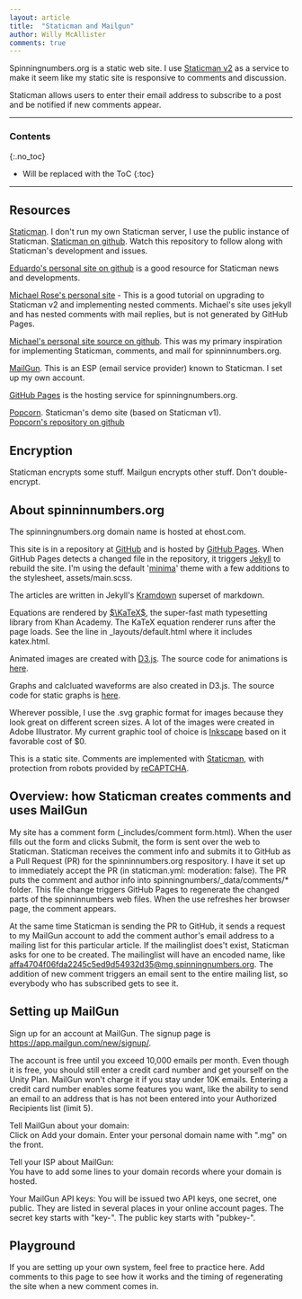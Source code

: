 ```yaml
---
layout: article
title:  "Staticman and Mailgun"
author: Willy McAllister
comments: true
---
```


Spinningnumbers.org is a static web site. I use [Staticman v2](https://staticman.net) as a service to make it seem like my static site is responsive to comments and discussion.

Staticman allows users to enter their email address to subscribe to a post and be notified if new comments appear. 


----

### Contents
{:.no_toc}

* Will be replaced with the ToC
{:toc}

----

## Resources

[Staticman](http://staticman.org). I don't run my own Staticman server, I use the public instance of Staticman. 
[Staticman on github](https://github.com/eduardoboucas/staticman). Watch this repository to follow along with Staticman's development and issues.   

[Eduardo's personal site on github](https://github.com/eduardoboucas/eduardoboucas.github.io) is a good resource for Staticman news and developments.  

[Michael Rose's personal site](https://mademistakes.com/articles/improving-jekyll-static-comments/) - This is a good tutorial on upgrading to Staticman v2 and implementing nested comments. Michael's site uses jekyll and has nested comments with mail replies, but is not generated by GitHub Pages. 

[Michael's personal site source on github](https://github.com/mmistakes/made-mistakes-jekyll). This was my primary inspiration for implementing Staticman, comments, and mail for spinninnumbers.org.

[MailGun](https://www.mailgun.com/). This is an ESP (email service provider) known to Staticman. I set up my own account. 

[GitHub Pages](https://pages.github.com/) is the hosting service for spinningnumbers.org.

[Popcorn](http://popcorn.staticman.net/). Staticman's demo site (based on Staticman v1).    
[Popcorn's repository on github](https://github.com/eduardoboucas/popcorn)  

## Encryption

Staticman encrypts some stuff. 
Mailgun encrypts other stuff. 
Don't double-encrypt.  

## About spinninnumbers.org

The spinningnumbers.org domain name is hosted at ehost.com.

This site is in a repository at [GitHub](https://github.com/willymcallister/spinningnumbers) and is hosted by [GitHub Pages](https://pages.github.com/). When GitHub Pages detects a changed file in the repository, it triggers [Jekyll](https://jekyllrb.com/) to rebuild the site. I'm using the default '[minima](https://github.com/jekyll/minima)' theme with a few additions to the stylesheet, assets/main.scss. 

The articles are written in Jekyll's [Kramdown](https://kramdown.gettalong.org/documentation.html) superset of markdown. 

Equations are rendered by [$\KaTeX$](https://khan.github.io/KaTeX/), the super-fast math typesetting library from Khan Academy. The KaTeX equation renderer runs after the page loads. See the line in _layouts/default.html where it includes katex.html.

Animated images are created with [D3.js](http://d3js.org). The source code for animations is [here](https://github.com/willymcallister/spinningnumbers/tree/master/_articles/d3).

Graphs and calcluated waveforms are also created in D3.js. The source code for static graphs is [here](https://github.com/willymcallister/spinningnumbers/tree/master/assets/d3). 

Wherever possible, I use the .svg graphic format for images because they look great on different screen sizes. A lot of the images were created in Adobe Illustrator. My current graphic tool of choice is [Inkscape](https://inkscape.org/) based on it favorable cost of \$0.

This is a static site. Comments are implemented with [Staticman](https://staticman.net/), with protection from robots provided by [reCAPTCHA](https://www.google.com/recaptcha/intro/). 

## Overview: how Staticman creates comments and uses MailGun

My site has a comment form (\_includes/comment form.html). When the user fills out the form and clicks Submit, the form is sent over the web to Staticman. Staticman receives the comment info and submits it to GitHub as a Pull Request (PR) for the spinninnumbers.org respository. I have it set up to immediately accept the PR (in staticman.yml: moderation: false). The PR puts the comment and author info into spinningnumbers/\_data/comments/* folder. This file change triggers GitHub Pages to regenerate the changed parts of the spinninnumbers web files. When the use refreshes her browser page, the comment appears. 

At the same time Staticman is sending the PR to GitHub, it sends a request to my MailGun account to add the comment author's email address to a mailing list for this particular article. If the mailinglist does't exist, Staticman asks for one to be created. The mailinglist will have an encoded name, like affa4704f06fda2245c5ed9d54932d35@mg.spinningnumbers.org. The addition of new comment triggers an email sent to the entire mailing list, so everybody who has subscribed gets to see it.

## Setting up MailGun

Sign up for an account at MailGun. The signup page is https://app.mailgun.com/new/signup/. 

The account is free until you exceed 10,000 emails per month. Even though it is free, you should still enter a credit card number and get yourself on the Unity Plan. MailGun won't charge it if you stay under 10K emails. Entering a credit card number enables some features you want, like the ability to send an email to an address that is has not been entered into your Authorized Recipients list (limit 5). 

Tell MailGun about your domain:   
Click on Add your domain. Enter your personal domain name with ".mg" on the front. 

Tell your ISP about MailGun:  
You have to add some lines to your domain records where your domain is hosted. 


Your MailGun API keys:
You will be issued two API keys, one secret, one public. They are listed in several places in your online account pages. The secret key starts with "key-". The public key starts with "pubkey-". 

## Playground

If you are setting up your own system, feel free to practice here. Add comments to this page to see how it works and the timing of regenerating the site when a new comment comes in.